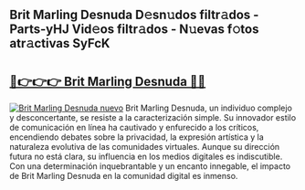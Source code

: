 ## Brit Marling Desnuda D𝚎sn𝚞dos filtr𝚊dos - Parts-yHJ Vid𝚎os filtr𝚊dos - N𝚞evas f𝚘tos atr𝚊ctivas SyFcK

# <h2><a href="http://mbbqyf8.tromn.icu/?c=Brit+Marling+Desnuda">🔗👉👉👉 Brit Marling Desnuda 🔗🔗</a></h2>

[![Brit Marling Desnuda nuevo](https://i.imgur.com/pEAQMta.gif)](http://mbbqyf8.tromn.icu/?c=Brit+Marling+Desnuda)
Brit Marling Desnuda, un individuo complejo y desconcertante, se resiste a la caracterización simple. Su innovador estilo de comunicación en línea ha cautivado y enfurecido a los críticos, encendiendo debates sobre la privacidad, la expresión artística y la naturaleza evolutiva de las comunidades virtuales. Aunque su dirección futura no está clara, su influencia en los medios digitales es indiscutible. Con una determinación inquebrantable y un encanto innegable, el impacto de Brit Marling Desnuda en la comunidad digital es inmenso.
